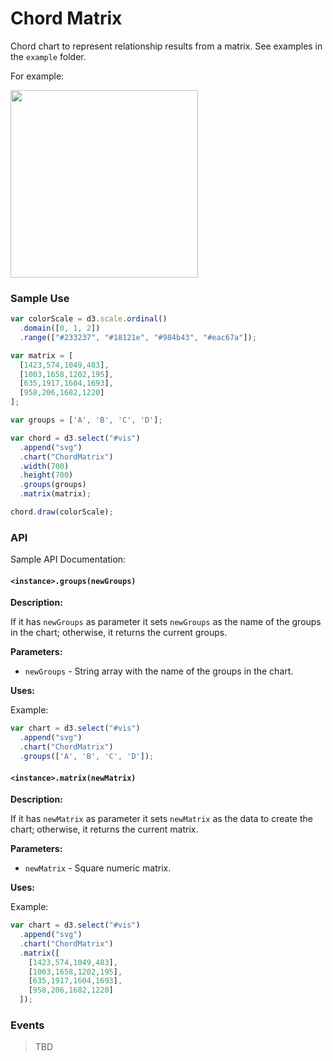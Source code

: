 # Chord Matrix

Chord chart to represent relationship results from a matrix. See examples in the `example` folder.

For example:
<div>
  <img src="https://i.imgur.com/YRgUDQh.png" width="300" />
</div>

### Sample Use

```javascript
var colorScale = d3.scale.ordinal()
  .domain([0, 1, 2])
  .range(["#233237", "#18121e", "#984b43", "#eac67a"]);

var matrix = [
  [1423,574,1049,483],
  [1003,1658,1202,195],
  [635,1917,1604,1693],
  [958,206,1682,1220]
];

var groups = ['A', 'B', 'C', 'D'];

var chord = d3.select("#vis")
  .append("svg")
  .chart("ChordMatrix")
  .width(700)
  .height(700)
  .groups(groups)
  .matrix(matrix);

chord.draw(colorScale);
```

### API

Sample API Documentation:

#### `<instance>.groups(newGroups)`

**Description:**

If it has `newGroups` as parameter it sets `newGroups` as the name of the groups in the chart; otherwise, it returns the current groups.

**Parameters:**

* `newGroups` - String array with the name of the groups in the chart.

**Uses:**

Example:

```javascript
var chart = d3.select("#vis")
  .append("svg")
  .chart("ChordMatrix")
  .groups(['A', 'B', 'C', 'D']);
```

#### `<instance>.matrix(newMatrix)`

**Description:**

If it has `newMatrix` as parameter it sets `newMatrix` as the data to create the chart; otherwise, it returns the current matrix.

**Parameters:**

* `newMatrix` - Square numeric matrix.

**Uses:**

Example:

```javascript
var chart = d3.select("#vis")
  .append("svg")
  .chart("ChordMatrix")
  .matrix([
    [1423,574,1049,483],
    [1003,1658,1202,195],
    [635,1917,1604,1693],
    [958,206,1682,1220]
  ]);
```


### Events

> TBD
